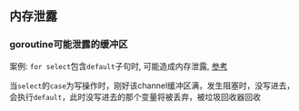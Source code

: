 ## 内存泄露

### goroutine可能泄露的缓冲区

案例: `for select`包含`default`子句时, 可能造成内存泄露, [参考]([https://go-zh.org/doc/effective_go.html#泄露缓冲)

当`select`的`case`为写操作时，刚好该channel缓冲区满，发生阻塞时，没写进去，会执行`default`，此时没写进去的那个变量将被丢弃，被垃圾回收器回收

